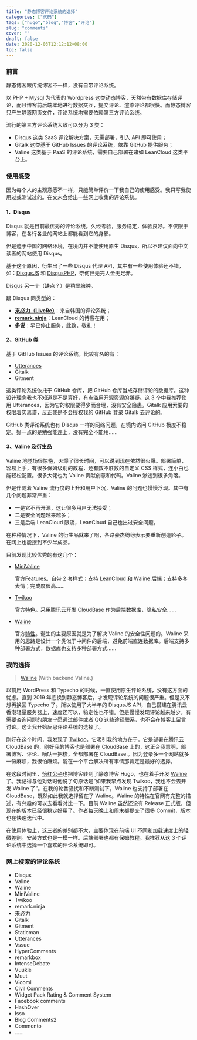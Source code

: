 ```yaml
---
title: "静态博客评论系统的选择"
categories: ["代码"]
tags: ["hugo","blog","博客","评论"]
slug: "comments"
cover: ""
draft: false
date: 2020-12-03T12:12:12+08:00
toc: false
---
```


### 前言

静态博客跟传统博客不一样，没有自带评论系统。

以 PHP + Mysql 为代表的 Wordpress 这类动态博客，天然带有数据库存储评论，而且博客前后端本地进行数据交互，提交评论、渲染评论都很快。而静态博客只产生静态网页文件，评论系统均需要依赖第三方评论系统。

流行的第三方评论系统大致可以分为 3 类：

- Disqus 这类 SaaS 评论解决方案，无需部署，引入 API 即可使用；
- Gitalk 这类基于 GitHub Issues 的评论系统，依靠 GitHub 提供服务；
- Valine 这类基于 PaaS 的评论系统，需要自己部署在诸如 LeanCloud 这类平台上。

### 使用感受

因为每个人的主观意愿不一样，只能简单评价一下我自己的使用感受。我只写我使用过或测试过的。在文末会给出一些网上收集的评论系统。

#### 1、Disqus

Disqus 就是目前最优秀的评论系统。久经考验，服务稳定，体验良好。不仅限于博客，在各行各业的网站上都能看到它的身影。

但是迫于中国的网络环境，在境内并不能使用原生 Disqus，所以不建议面向中文读者的网站使用 Disqus。

基于这个原因，衍生出了一些 Disqus 代理 API，其中有一些使用体验还不错，如：[DisqusJS](https://github.com/SukkaW/DisqusJS.git) 和 [DisqusPHP](https://github.com/fooleap/disqus-php-api.git)，奈何世无完人金无足赤。

Disqus 另一个（缺点？）是稍显臃肿。

跟 Disqus 同类型的：

- [**来必力（LiveRe）**](https://www.livere.com/)：来自韩国的评论系统；
- [**remark.ninja**](https://remark.ninja/)：LeanCloud 的博客在用；
- **多说**：早已停止服务，此致，敬礼！

#### 2、GitHub 类

基于 GitHub Issues 的评论系统，比较有名的有：

- [Utterances](https://utteranc.es/)
- Gitalk
- Gitment

这类评论系统依托于 GitHub 仓库，把 GitHub 仓库当成存储评论的数据库。这种设计理念我也不知道是不是算好，有点滥用开源资源的嫌疑。这 3 个中我推荐使用 Utterances，因为它的权限要得少而合理，没有安全隐患。Gitalk 应用索要的权限着实离谱，反正我是不会授权我的 GitHub 登录 Gitalk 去评论的。

GitHub 类评论系统也有 Disqus 一样的网络问题，在境内访问 GitHub 极度不稳定。好一点的是勉强能连上，没有完全不能用……

#### 3、Valine 及衍生品

Valine 地登场很惊艳，火爆了很长时间，可以说到现在依然很火爆。部署简单，容易上手，有很多保姆级别的教程，还有数不胜数的自定义 CSS 样式，连小白也能轻松配置。很多大佬也为 Valine 贡献创意和代码。Valine 渗透到很多角落。

但是伴随着 Valine 流行度的上升和用户下沉，Valine 的问题也慢慢浮现。其中有几个问题非常严重：

- 一是它不再开源，这让很多用户无法接受；
- 二是安全问题越来越多；
- 三是后端 LeanCloud 限流，LeanCloud 自己也出过安全问题。

在种种情况下，Valine 的衍生品就来了啊，各路豪杰纷纷表示要重新创造轮子。在网上也能搜到不少半成品。

目前发现比较优秀的有这几个：

- [MiniValine](https://minivaline.js.org) 

  官方[Features](https://minivaline.js.org/docs/cn/#/Features)。自带 2 套样式；支持 LeanCloud 和 Waline 后端；支持多套表情；完成度很高……

- [Twikoo](https://twikoo.js.org)

  官方[特色](https://twikoo.js.org/#%E7%89%B9%E8%89%B2)。采用腾讯云开发 CloudBase 作为后端数据库，隐私安全……

- [Waline](https://waline.js.org)

  官方[特性](https://waline.js.org/#%E7%89%B9%E6%80%A7)。诞生的主要原因就是为了解决 Valine 的安全性问题的。Waline 采用的思路是设计一个类似于中间件的后端，避免前端直连数据库。后端支持多种部署方式，数据库也支持多种部署方式……

### 我的选择

> [Waline](https://waline.js.org) (With backend Valine.)

以前用 WordPress 和 Typecho 的时候，一直使用原生评论系统，没有这方面的忧虑。直到 2019 年底换到静态博客后，才发现评论系统的问题很严重。但是又不想再换回 Typecho 了。所以使用了大半年的 DisqusJS API，自己搭建在腾讯云香港轻量服务器上，速度还可以，稳定性也不错。但是慢慢发现评论越来越少，有需要咨询问题的朋友宁愿通过邮件或者 QQ 这些途径联系，也不会在博客上留言讨论。这让我开始反思评论系统的选择了。

刚好在这个时间，我发现了 [Twikoo](https://twikoo.js.org)，它吸引我的地方在于，它是部署在腾讯云 CloudBase 的，刚好我的博客也是部署在 CloudBase 上的，这正合我意啊，部署博客、评论、嘀咕一把梭，全都部署在 CloudBase 。因为登录多一个网站就多一份麻烦，我很怕麻烦。能在一个平台解决所有事情那肯定是最好的选择。

在这段时间里，[怡红公子](https://imnerd.org)也把博客转到了静态博客 Hugo，也在着手开发 [Waline](https://waline.js.org) 了。我记得与他对话时他说了句原话是“如果我早点发现 Twikoo，我也不会去开发 Waline 了”。在我的轮番骚扰和不断测试下，Waline 也支持了部署在 CloudBase，既然如此我就选择留在了 Waline。Waline 的特性在官网有完整的描述，有兴趣的可以去看看对比一下。目前 Waline 虽然还没有 Release 正式版，但现在的版本已经很稳定好用了。作者每天晚上和周末都提交了很多 Commit，版本也在快速迭代中。

在使用体验上，这三者的差别都不大，主要体现在前端 UI 不同和加载速度上的轻微差别。安装方式也是一模一样。后端部署也都有保姆教程。我推荐从这 3 个评论系统中选择一个喜欢的评论系统即可。

### 网上搜索的评论系统

- Disqus
- Valine
- Waline
- MiniValine
- Twikoo
- remark.ninja
- 来必力
- Gitalk
- Gitment
- Staticman
- Utterances
- Vssue
- HyperComments
- remarkbox
- IntenseDebate
- Vuukle
- Muut
- Vicomi
- Civil Comments
- Widget Pack Rating & Comment System
- Facebook comments
- HashOver
- Isso
- Blog Comments2
- Commento
- ……